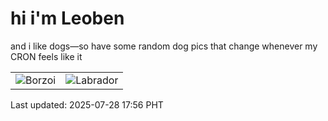 # hi i'm Leoben

and i like dogs—so have some random dog pics that change whenever my CRON feels like it

|  |  |
|--------|----------|
| ![Borzoi](https://random-dog-vercel.vercel.app/api/random-borzoi?v=1753696570) | ![Labrador](https://random-dog-vercel.vercel.app/api/random-labrador?v=1753696570) |

Last updated: 2025-07-28 17:56 PHT
